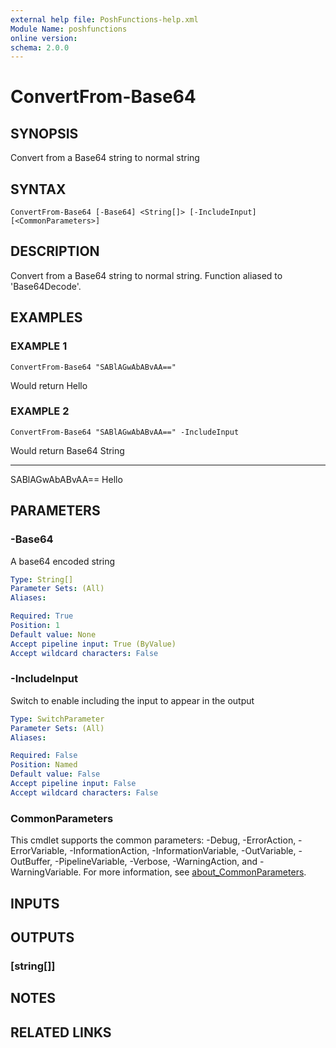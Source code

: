 ```yaml
---
external help file: PoshFunctions-help.xml
Module Name: poshfunctions
online version:
schema: 2.0.0
---
```


# ConvertFrom-Base64

## SYNOPSIS
Convert from a Base64 string to normal string

## SYNTAX

```
ConvertFrom-Base64 [-Base64] <String[]> [-IncludeInput] [<CommonParameters>]
```

## DESCRIPTION
Convert from a Base64 string to normal string.
Function aliased to 'Base64Decode'.

## EXAMPLES

### EXAMPLE 1
```
ConvertFrom-Base64 "SABlAGwAbABvAA=="
```

Would return
Hello

### EXAMPLE 2
```
ConvertFrom-Base64 "SABlAGwAbABvAA==" -IncludeInput
```

Would return
Base64           String
------           ------
SABlAGwAbABvAA== Hello

## PARAMETERS

### -Base64
A base64 encoded string

```yaml
Type: String[]
Parameter Sets: (All)
Aliases:

Required: True
Position: 1
Default value: None
Accept pipeline input: True (ByValue)
Accept wildcard characters: False
```

### -IncludeInput
Switch to enable including the input to appear in the output

```yaml
Type: SwitchParameter
Parameter Sets: (All)
Aliases:

Required: False
Position: Named
Default value: False
Accept pipeline input: False
Accept wildcard characters: False
```

### CommonParameters
This cmdlet supports the common parameters: -Debug, -ErrorAction, -ErrorVariable, -InformationAction, -InformationVariable, -OutVariable, -OutBuffer, -PipelineVariable, -Verbose, -WarningAction, and -WarningVariable. For more information, see [about_CommonParameters](http://go.microsoft.com/fwlink/?LinkID=113216).

## INPUTS

## OUTPUTS

### [string[]]
## NOTES

## RELATED LINKS

